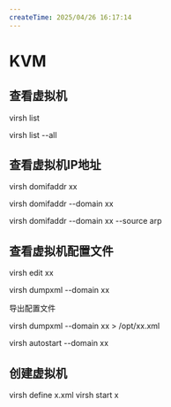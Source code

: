 ```yaml
---
createTime: 2025/04/26 16:17:14
---
```

# KVM

## 查看虚拟机

virsh list

virsh list --all

## 查看虚拟机IP地址

virsh domifaddr xx

virsh domifaddr --domain xx

virsh domifaddr --domain xx --source arp

## 查看虚拟机配置文件

virsh edit xx

virsh dumpxml --domain xx

导出配置文件

virsh dumpxml --domain xx > /opt/xx.xml

virsh autostart --domain xx

## 创建虚拟机

virsh define x.xml
virsh start x
